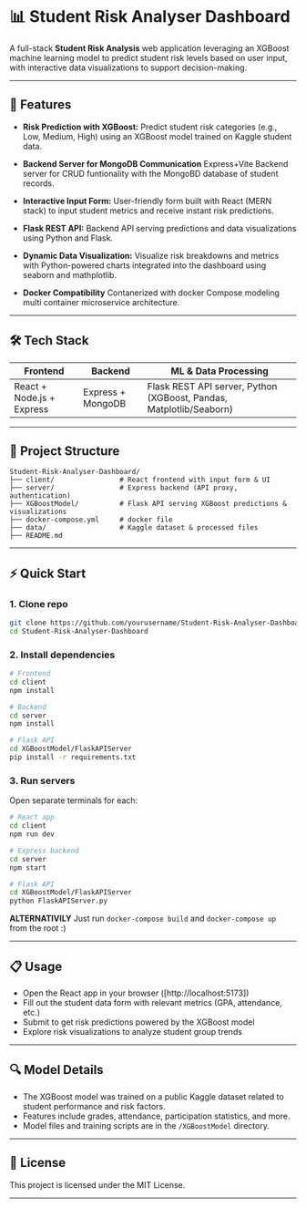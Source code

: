 # 📊 Student Risk Analyser Dashboard

A full-stack **Student Risk Analysis** web application leveraging an XGBoost machine learning model to predict student risk levels based on user input, with interactive data visualizations to support decision-making.

---

## 🚀 Features

* **Risk Prediction with XGBoost:**
  Predict student risk categories (e.g., Low, Medium, High) using an XGBoost model trained on Kaggle student data.

* **Backend Server for MongoDB Communication**
  Express+Vite Backend server for CRUD funtionality with the MongoBD database of student records.
  
* **Interactive Input Form:**
  User-friendly form built with React (MERN stack) to input student metrics and receive instant risk predictions.

* **Flask REST API:**
  Backend API serving predictions and data visualizations using Python and Flask.

* **Dynamic Data Visualization:**
  Visualize risk breakdowns and metrics with Python-powered charts integrated into the dashboard using seaborn and mathplotlib.

* **Docker Compatibility**
   Contanerized with docker Compose modeling multi container microservice architecture.

---

## 🛠 Tech Stack

| Frontend                  | Backend               | ML & Data Processing                                                 |
| ------------------------- | --------------------- | ---------------------------------------------------------------------|
| React + Node.js + Express |  Express + MongoDB    | Flask REST API server, Python (XGBoost, Pandas, Matplotlib/Seaborn)  |

---

## 📂 Project Structure

```
Student-Risk-Analyser-Dashboard/
├── client/                # React frontend with input form & UI
├── server/                # Express backend (API proxy, authentication)
├── XGBoostModel/          # Flask API serving XGBoost predictions & visualizations
├── docker-compose.yml     # docker file
├── data/                  # Kaggle dataset & processed files
├── README.md
```

---

## ⚡ Quick Start

### 1. Clone repo

```bash
git clone https://github.com/yourusername/Student-Risk-Analyser-Dashboard.git
cd Student-Risk-Analyser-Dashboard
```

### 2. Install dependencies

```bash
# Frontend
cd client
npm install

# Backend
cd server
npm install

# Flask API
cd XGBoostModel/FlaskAPIServer
pip install -r requirements.txt
```

### 3. Run servers

Open separate terminals for each:

```bash
# React app
cd client
npm run dev

# Express backend
cd server
npm start

# Flask API
cd XGBoostModel/FlaskAPIServer
python FlaskAPIServer.py
```
**ALTERNATIVILY**
Just run ``` docker-compose build ``` and ```docker-compose up ``` from the root :)

---

## 📋 Usage

* Open the React app in your browser ([http://localhost:5173])
* Fill out the student data form with relevant metrics (GPA, attendance, etc.)
* Submit to get risk predictions powered by the XGBoost model
* Explore risk visualizations to analyze student group trends

---

## 🔍 Model Details

* The XGBoost model was trained on a public Kaggle dataset related to student performance and risk factors.
* Features include grades, attendance, participation statistics, and more.
* Model files and training scripts are in the `/XGBoostModel` directory.

---

## 📜 License

This project is licensed under the MIT License.

---
